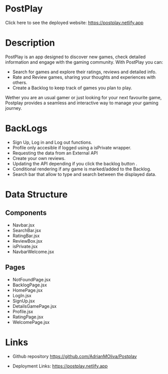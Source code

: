 # PostPlay

Click here to see the deployed website: https://postplay.netlify.app


# Description

PostPlay is an app designed to discover new games, check detailed information and engage with the gaming community. With PostPlay you can:

- Search for games and explore their ratings, reviews and detailed info.
- Rate and Review games, sharing your thoughts and experiences with others.
- Create a Backlog to keep track of games you plan to play.
  
Wether you are an usual gamer or just looking for your next favourite game, Postplay provides a seamless and interactive way to manage your gaming journey.

# BackLogs

- Sign Up, Log in and Log out functions.
- Profile only accesible if logged using a isPrivate wrapper.
- Requesting the data from an External API
- Create your own reviews.
- Updating the API depending if you click the backlog button .
- Conditional rendering if any game is marked/added to the Backlog.
- Search bar that allow to type and search between the displayed data.

# Data Structure

## Components

- Navbar.jsx
- SearchBar.jsx
- RatingBar.jsx
- ReviewBox.jsx
- isPrivate.jsx
- NavbarWelcome.jsx

## Pages

- NotFoundPage.jsx
- BacklogPage.jsx
- HomePage.jsx
- LogIn.jsx
- SignUp.jsx
- DetailsGamePage.jsx
- Profile.jsx
- RatingPage.jsx
- WelcomePage.jsx

# Links

- Github repository
  https://github.com/AdrianMOliva/Postplay
  

- Deployment Links:
  https://postplay.netlify.app
  
